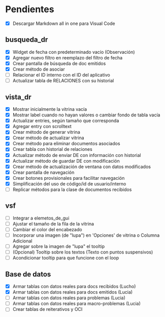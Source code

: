 # Pendientes
- [x] Descargar Markdown all in one para Visual Code

## busqueda_dr
- [x] Widget de fecha con predeterminado vacío (Observación)
- [x] Agregar nuevo filtro en reemplazo del filtro de fecha
- [x] Crear pantalla de búsqueda de doc emitidos
- [x] Crear método de asociar
- [ ] Relacionar el ID interno con el ID del aplicativo
- [ ] Actualizar tabla de RELACIONES con su historial

## vista_dr
- [x] Mostrar inicialmente la vitrina vacía
- [x] Mostrar label cuando no hayan valores o cambiar fondo de tabla vacía
- [x] Actualizar entries, según tamaño que corresponda
- [x] Agregar entry con scrolltext
- [x] Crear método de generar vitrina
- [x] Crear método de actualizar vitrina
- [x] Crear método para eliminar documentos asociados
- [x] Crear tabla con historial de relaciones
- [x] Actualizar método de enviar DE con información con historial
- [x] Actualizar método de guardar DE con modificación
- [x] Crear método de actualización de ventana con datos modificados
- [x] Crear pantalla de navegación
- [x] Crear botones provisionales para facilitar navegación
- [x] Simplificación del uso de código/id de usuario/interno
- [ ] Replicar métodos para la clase de documentos recibidos

## vsf
- [ ] Integrar a elemetos_de_gui
- [ ] Ajustar el tamaño de la fila de la vitrina
- [ ] Cambiar el color del encabezado
- [ ] Incorporar una imagen (de "lupa") en 'Opciones' de vitrina o Columna Adicional
- [ ] Agregar sobre la imagen de "lupa" el tooltip
- [ ] (Opcional) Tooltip sobre los textos (Texto con puntos suspensivos)
- [ ] Acondicionar tooltip para que funcione con el loop

## Base de datos
- [x] Armar tablas con datos reales para docs recibidos (Lucho)
- [x] Armar tablas con datos reales para docs emitidos (Lucia)
- [ ] Armar tablas con datos reales para problemas (Lucia)
- [ ] Armar tablas con datos reales para macro-problemas (Lucia)
- [ ] Crear tablas de reiterativos y OCI